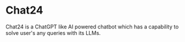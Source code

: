 # Chat24
Chat24 is a ChatGPT like AI powered chatbot which has a capability to solve user's any queries with its LLMs.
